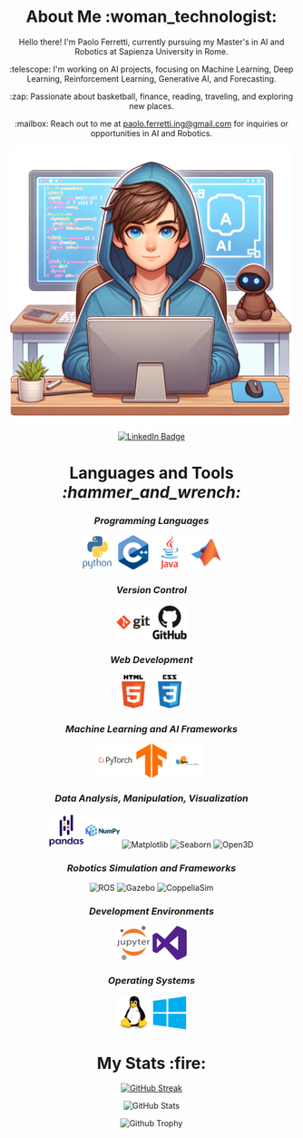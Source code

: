 <div align="center">
  <h1 align="center">About Me :woman_technologist:</h1>
  <p>Hello there! I'm Paolo Ferretti, currently pursuing my Master's in AI and Robotics at Sapienza University in Rome.</p>
  <p>:telescope: I'm working on AI projects, focusing on Machine Learning, Deep Learning, Reinforcement Learning, Generative AI, and Forecasting.</p>
  <p>:zap: Passionate about basketball, finance, reading, traveling, and exploring new places.</p>
  <p>:mailbox: Reach out to me at <a href="mailto:paolo.ferretti.ing@gmail.com">paolo.ferretti.ing@gmail.com</a> for inquiries or opportunities in AI and Robotics.</p>

  <img src="https://github.com/pabfr99/pabfr99/blob/main/intro.png" width="500" height="500"/>
  <br>
  <!-- LinkedIn Badge -->
  <a href="https://www.linkedin.com/in/paolo-ferretti-ing/">
    <img src="https://img.shields.io/badge/LinkedIn-blue?style=flat&logo=linkedin&logoColor=white" alt="LinkedIn Badge" height="25"/>
  </a>
</div>

<div align="center">
  <h1>Languages and Tools <em>:hammer_and_wrench:</em></h1>
  <div class="grid-container">
    <div class="grid-item">
      <h3><em>Programming Languages</em></h3>
      <img src="https://github.com/devicons/devicon/blob/master/icons/python/python-original-wordmark.svg" alt="Python" width="60" height="60">
      <img src="https://github.com/devicons/devicon/blob/master/icons/cplusplus/cplusplus-original.svg" alt="C++" width="60" height="60">
      <img src="https://github.com/devicons/devicon/blob/master/icons/java/java-original-wordmark.svg" alt="Java" width="60" height="60">
      <img src="https://github.com/devicons/devicon/blob/master/icons/matlab/matlab-original.svg" alt="MATLAB" width="60" height="60">
    </div>
    <div class="grid-item">
      <h3><em>Version Control</em></h3>
      <img src="https://github.com/devicons/devicon/blob/master/icons/git/git-original-wordmark.svg" alt="Git" width="60" height="60">
      <img src="https://github.com/devicons/devicon/blob/master/icons/github/github-original-wordmark.svg" alt="GitHub" width="60" height="60">
    </div>
    <div class="grid-item">
      <h3><em>Web Development</em></h3>
      <img src="https://github.com/devicons/devicon/blob/master/icons/html5/html5-original-wordmark.svg" alt="HTML" width="60" height="60">
      <img src="https://github.com/devicons/devicon/blob/master/icons/css3/css3-original-wordmark.svg" alt="CSS" width="60" height="60">
    </div>
    <div class="grid-item">
      <h3><em>Machine Learning and AI Frameworks</em></h3>
      <img src="https://github.com/devicons/devicon/blob/master/icons/pytorch/pytorch-original-wordmark.svg" alt="PyTorch" width="60" height="60">
      <img src="https://github.com/devicons/devicon/blob/master/icons/tensorflow/tensorflow-original.svg" alt="TensorFlow" width="60" height="60">
      <img src="https://github.com/scikit-learn/scikit-learn/blob/main/doc/logos/scikit-learn-logo.svg" alt="Scikit-Learn" width="60" height="60">
    </div>
    <div class="grid-item">
      <h3><em>Data Analysis, Manipulation, Visualization</em></h3>
      <img src="https://github.com/devicons/devicon/blob/master/icons/pandas/pandas-original-wordmark.svg" alt="Pandas" width="60" height="60">
      <img src="https://github.com/devicons/devicon/blob/master/icons/numpy/numpy-original-wordmark.svg" alt="NumPy" width="60" height="60"> 
      <img src="https://matplotlib.org/_static/logo2.svg" alt="Matplotlib" width="60" height="60">
      <img src="https://seaborn.pydata.org/_images/logo-tall-lightbg.svg" alt="Seaborn" width="60" height="60">
      <img src="https://raw.githubusercontent.com/isl-org/Open3D/main/docs/_static/open3d_logo_horizontal.png" alt="Open3D" width="150" height="50">
    </div>
    <div class="grid-item">
      <h3><em>Robotics Simulation and Frameworks</em></h3>
      <img src="https://upload.wikimedia.org/wikipedia/commons/b/bb/Ros_logo.svg" alt="ROS" width="60" height="60">
      <img src="https://user-images.githubusercontent.com/10261903/174557418-1a83fbb7-e12b-4edb-b99f-5aaf8eed5cae.png" alt="Gazebo" width="90" height="60">
      <img src="https://avatars.githubusercontent.com/u/29758034?s=280&v=4" alt="CoppeliaSim" width="60" height="60">
    </div>
    <div class="grid-item">
      <h3><em>Development Environments</em></h3>
      <img src="https://github.com/devicons/devicon/blob/master/icons/jupyter/jupyter-original-wordmark.svg" alt="Jupyter" width="60" height="60">
      <img src="https://github.com/devicons/devicon/blob/master/icons/visualstudio/visualstudio-plain.svg" alt="Visual Studio Code" width="60" height="60">
    </div>
    <div class="grid-item">
      <h3><em>Operating Systems</em></h3>
      <img src="https://github.com/devicons/devicon/blob/master/icons/linux/linux-original.svg" alt="Linux" width="60" height="60">
      <img src="https://github.com/devicons/devicon/blob/master/icons/windows8/windows8-original.svg" alt="Windows" width="60" height="60">
    </div>
  </div>
</div>

<h1 align="center">My Stats :fire:</h1>
<div align="center">
  
[![GitHub Streak](https://streak-stats.demolab.com/?user=pabfr99)](https://git.io/streak-stats)

![GitHub Stats](https://github-readme-stats.vercel.app/api?username=pabfr99&show_icons=true)

![Github Trophy](https://github-profile-trophy.vercel.app/?username=pabfr99&theme=vision-friendly-darke)

</div>
